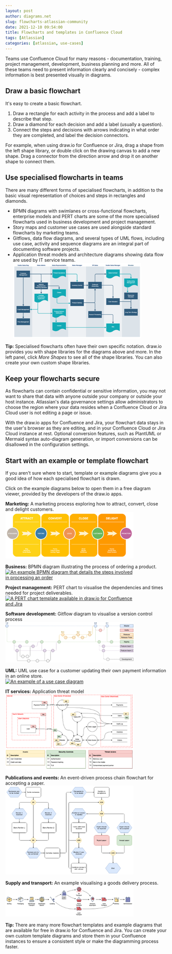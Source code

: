 ```yaml
---
layout: post
author: diagrams.net
slug: flowcharts-atlassian-community
date: 2021-12-10 09:54:00
title: Flowcharts and templates in Confluence Cloud
tags: [Atlassian]
categories: [atlassian, use-cases]
---
```


Teams use Confluence Cloud for many reasons - documentation, training, project management, development, business planning and more. All of these teams need to present information clearly and concisely - complex information is best presented visually in diagrams.

## Draw a basic flowchart

It's easy to create a basic flowchart.
1. Draw a rectangle for each activity in the process and add a label to describe that step.
2. Draw a diamond for each decision and add a label (usually a question). 
3. Connect the steps and decisions with arrows indicating in what order they are completed, and label the decision connectors.

For example, when using draw.io for Confluence or Jira, drag a shape from the left shape library, or double click on the drawing canvas to add a new shape. Drag a connector from the direction arrow and drop it on another shape to connect them.

## Use specialised flowcharts in teams

There are many different forms of specialised flowcharts, in addition to the basic visual representation of choices and steps in rectangles and diamonds. 
* BPMN diagrams with swimlanes or cross-functional flowcharts, enterprise models and PERT charts are some of the more specialised flowcharts used in business development and project management.
* Story maps and customer use cases are used alongside standard flowcharts by marketing teams. 
* Gitflows, data flow diagrams, and several types of UML flows, including use case, activity and sequence diagrams are an integral part of documenting software projects.
* Application threat models and architecture diagrams showing data flow are used by IT service teams.
<br />[<img src="/assets/img/blog/template-swimlane.png" style="width=100%;max-width:400px;height:auto;" alt="A multi-team process in a swimlane diagram">](https://viewer.diagrams.net/?&edit=_blank&title=#Uhttps%3A%2F%2Fraw.githubusercontent.com%2Fjgraph%2Fdrawio%2Fdev%2Fsrc%2Fmain%2Fwebapp%2Ftemplates%2Fbusiness%2Fswimlane.xml)

**Tip:** Specialised flowcharts often have their own specific notation. draw.io provides you with shape libraries for the diagrams above and more. In the left panel, click _More Shapes_ to see all of the shape libraries. You can also create your own custom shape libraries.
    

## Keep your flowcharts secure

As flowcharts can contain confidential or sensitive information, you may not want to share that data with anyone outside your company or outside your host instance. Atlassian's data governance settings allow administrators to choose the region where your data resides when a Confluence Cloud or Jira Cloud user is not editing a page or issue.

With the draw.io apps for Confluence and Jira, your flowchart data stays in the user's browser as they are editing, and in your Confluence Cloud or Jira Cloud instance at rest. Optional conversion features, such as PlantUML or Mermaid syntax auto-diagram generation, or import conversions can be disallowed in the configuration settings.


## Start with an example or template flowchart

If you aren't sure where to start, template or example diagrams give you a good idea of how each specialised flowchart is drawn.

Click on the example diagrams below to open them in a free diagram viewer, provided by the developers of the draw.io apps.

**Marketing:** A marketing process exploring how to attract, convert, close and delight customers.
<br />[<img src="/assets/img/blog/template-attract-convert-close-delight.png" style="width=100%;max-width:400px;height:auto;" alt="An infographic-like flow for a marketing team exploring how to attract, convert, close and delight customers">](https://viewer.diagrams.net/?&lightbox=1&highlight=0000ff&edit=_blank&layers=1&nav=1&title=#Uhttps%3A%2F%2Fraw.githubusercontent.com%2Fjgraph%2Fdrawio%2Fdev%2Fsrc%2Fmain%2Fwebapp%2Ftemplates%2Fbusiness%2Faccd.xml)

**Business:** BPMN diagram illustrating the process of ordering a product.
<br />[<img src="/assets/img/blog/bpmn-example-order-process.png" style="width=100%;max-width:400px;height:auto;" alt="An example BPMN diagram that details the steps involved in processing an order">](https://viewer.diagrams.net/?&lightbox=1&highlight=0000ff&edit=_blank&layers=1&nav=1&libs=bpmn2&title=#Uhttps%3A%2F%2Fraw.githubusercontent.com%2Fjgraph%2Fdrawio-diagrams%2Fmaster%2Fblog%2Fbpmn-2-example.drawio)

**Project management:** PERT chart to visualise the dependencies and times needed for project deliverables.
<br />[<img src="/assets/img/blog/pert-template-example.png" style="width=100%;max-width:400px;height:auto;" alt="A PERT chart template available in draw.io for Confluence and Jira">](https://viewer.diagrams.net/?&lightbox=1&highlight=0000ff&edit=_blank&layers=1&nav=1&title=#Uhttps%3A%2F%2Fraw.githubusercontent.com%2Fjgraph%2Fdrawio%2Fdev%2Fsrc%2Fmain%2Fwebapp%2Ftemplates%2Fbusiness%2Fpert_2.xml)

**Software development:** Gitflow diagram to visualise a version control process
<br />[<img src="/assets/img/blog/gitflow-example.png" style="width=100%;max-width:400px;height:auto;" alt="An example gitflow diagram">](https://viewer.diagrams.net/?lightbox=1&highlight=0000ff&edit=_blank&layers=1&nav=1&title=#Uhttps%3A%2F%2Fraw.githubusercontent.com%2Fjgraph%2Fdrawio-diagrams%2Fmaster%2Fblog%2Fgitflow-examples.drawio)

**UML:** UML use case for a customer updating their own payment information in an online store.
<br />[<img src="/assets/img/blog/uml-use-case-example.png" style="width=100%;max-width:400px;height:auto;" alt="An example of a use case diagram">](https://viewer.diagrams.net/?lightbox=1&highlight=0000ff&edit=_blank&layers=1&nav=1&title=threat-modelling.drawio#Uhttps%3A%2F%2Fraw.githubusercontent.com%2Fjgraph%2Fdrawio-diagrams%2Fmaster%2Fblog%2Fexample-use-case-diagram.drawio)

**IT services:** Application threat model
<br />[<img src="/assets/img/blog/threat-modeling-data-flow-example.png" style="width=100%;max-width:400px;height:auto;" alt="An example application threat model">](https://viewer.diagrams.net/?lightbox=1&highlight=0000ff&edit=_blank&layers=1&nav=1&title=threat-modelling.drawio#Uhttps%3A%2F%2Fraw.githubusercontent.com%2Fjgraph%2Fdrawio-diagrams%2Fmaster%2Fblog%2Fthreat-modelling.drawio)

**Publications and events:** An event-driven process chain flowchart for accepting a paper.
<br />[<img src="/assets/img/blog/template-event-driven-process-chain.png" style="width=100%;max-width:400px;height:auto;" alt="An example event-driven process chain flowchart">](https://viewer.diagrams.net/?tags=%7B%7D&highlight=0000ff&edit=_blank&layers=1&nav=1&title=flowcharts#R7V1bc5s4FP41fuwMBiTwY5xLt53tNtPsbDv7siODbNNixIBsJ%2F31K%2B4X2YkSxz4kVl6CDpIQ0jkf53wc5JF1ubr%2FmJB4%2BYX5NByZhn8%2Fsq5GpjkWf%2BJfJnkoJBjjQrBIAr%2Bs1Ajugt%2B0FBqldB34NO1U5IyFPIi7Qo9FEfV4R0aShG271eYs7F41JgsqCe48EsrS74HPl4XUNZ1G%2FgcNFsvqymM8Kc6sSFW5vJN0SXy2bYms65F1mTDGi6PV%2FSUNs8mr5qVod7PnbD2whEZcpYE3mX3Av43p54ePf02%2F%2FPf1c%2Fjp3w9WNTj%2BUN0x9cUElEWW8CVbsIiE1410mrB15NOs27EoLfkqLA9DMqPhlHi%2FFnmVSxayRJyKWJQ1SzlJ%2BEW2Jj3ZTRBmPRhVudQCJMo08qsWXkjSNPD%2BXgZRcaJsNi5KrUY%2FKecPZZmsOROi5kb%2BZCwuW6U8Yb%2FqZc0kcxbxG7IKwkxb%2F6GJTyJSisv%2B3GK%2Bsknauw6lKGXrxKOPTX6l0CRZUP5YRavWF2FolK0oTx5Ew4SGhAeb7khIqfGLul6jFOKg1Ivn6EjZ8YaE6%2FJS3%2BgmoFuapLmV0ZGJyUrM6jSapdk%2FUQ7F%2FUz9YCMOF9mhWIU9ldKYRFWtGc0GE20CLtSrPC%2FG3K7SEre6l7RYWFucHS7pPRHrLqrENAnEhNCkkd42oul2KS56F5N8xbYCzLqq3eh8rqaVLRsKWv98JRuLxZ6SMFhEmd4LvcpHOBf6XnU%2BMi2fUHfu1VdoncGeS2fzelY2NOH0%2FnFtlXWrbOCUAFHCdwVm2wYLx5Vs2cJB1ziWMpoasOAAy1IFLAcUsCwJsD7lmJKPoEaunhp1leQJOAABgFcw59qAB2PPtrZnOHt2FO3Z3qNVJ7JnpHVk%2BDpiTUB1BGsdee4jBgJIYB0DR3IMvn6T9SYMgzilz4kJwFyCXkwwdz3q7YwJZi6ykfFKTgTuOhHjHV6EvcOJsI%2FmRLja%2BOEeEBNV24dlMSaS7RcshpCNdxAWCfWoGJSv%2BYaT8g3jcQ9bJtARiq0pUjhwsVUpUhtBgou9jyIVMlODy1DAxbIHBy6azgQEF1U68%2BCoJW8qJpI8tCrELIh42ur5NhO0HoU97t22jZ6%2BFT022lcP7QCFlLnTO86yVzxG2106R%2B6075pYBjh6aPIUED3QoNHDNiDQAz2NHvIT7yzQo%2B97DAA9NGUKiB7KjCkorW5rxvQYjKkNzZjamjEFtH1VxhSBvna19zGmddaXsT%2Brq0Vn5EldHlvNgkgzHidmPPr5Hgjc60CaToVDHqRKp6JD39W8KGZBPR8ZdWOWJ%2BvjE4Q4SKZ6LwtsG1XZZWeaW2Y5g8Maza4CYo0qu4pAX90gmfC8ClJvLVZD%2BB2icaqY3W7kfs6K%2BFT7OCf1cZDbxR3wnFakaVlA2FGlZRFoKhqSmdIr6gUZeBg57hDPozEnkbjZs%2FQmHDw0q9Z0aQvAjfzvxfZeFHf195pQoMqxYtDMNCRzrD80yfp8xHB7b7zA01KRJlkB%2FQBVkhXDhh8yyXrh%2BwEPsumsGQWFECSLU4yIUl9zrMDxB3xWGdYc6xtzVbAqWYJBoxYsp35pxXonigWaZ4A1U%2FteFQvBKpZM7%2Brg6hWCq3qDJqjgCmuSFS64wqokq2OCGr9MstYbgRA5yhLWdZZUaz%2BAgU9NxZprBTRuVdrUsUGNW6ZNb0mc2bCRLtk69PeloiX0J%2FW4pklOvZMYHhzKaH4WEGVU%2BVkHg6KMzM%2BqoUzx%2FlajzIlRZjK4z2wcTcbCoYxjqqKMC4kyjuZV34COHJwx9LKk6P63Q08lRfd3ZzrFh5%2FVHGqa7bDHF%2B59rwH%2BoZhjaWSCQyZbEZlcY7dWHReZ3P7HRSdBGltCmm95QJ%2FPcfwmOTwQqOnH4za8p6z3eQXEGjxorBkbBgTYYAlsLvK4%2Fv2AjY%2Bo69u7wMY1ZxbGxwnLBwA2jgYbOLBxVcEGNDO7Guaubf1%2BZMpL0nws1WZ%2BmtM7SYIl%2FIelzkSDBxh4VKv6NHiAbp9RDVNTIgdmHk161g9NibjyDgDXkUb%2FY6G%2Fi7rrj3es%2F2nR3zXPGf3B4V858XQQdD3ubkoyDLrelbNi%2B5uYVC5uIJbZNBhfnu1vZvXdz2MCkCg2vwharHbzu6rW9f8%3D)

**Supply and transport:** An example visualising a goods delivery process.
<br />[<img src="/assets/img/blog/template-goods-delivery.png" style="width=100%;max-width:400px;height:auto;" alt="An example company goods delivery flowchart">](https://viewer.diagrams.net/?&lightbox=1&highlight=0000ff&edit=_blank&layers=1&nav=1&title=#Uhttps%3A%2F%2Fraw.githubusercontent.com%2Fjgraph%2Fdrawio%2Fdev%2Fsrc%2Fmain%2Fwebapp%2Ftemplates%2Fother%2Fdelivery_diagram.xml)

**Tip:** There are many more flowchart templates and example diagrams that are available for free in draw.io for Confluence and Jira. You can create your own custom template diagrams and store them in your Confluence instances to ensure a consistent style or make the diagramming process faster.